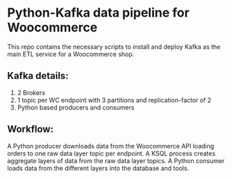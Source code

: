 Python-Kafka data pipeline for Woocommerce
==========================

This repo contains the necessary scripts to install and deploy Kafka as the main ETL
service for a Woocommerce shop.

Kafka details:
--------------
1) 2 Brokers
2) 1 topic per WC endpoint with 3 partitions and replication-factor of 2
3) Python based producers and consumers

Workflow:
---------
A Python producer downloads data from the Woocommerce API loading orders to one raw data layer topic per endpoint.
A KSQL process creates aggregate layers of data from the raw data layer topics.
A Python consumer loads data from the different layers into the database and tools.